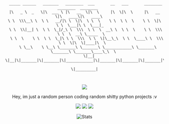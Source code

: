 <div align="center">
<pre><code> _____ ______   _______   ________  ___       __   ___       ________  ________  ________      
|\   _ \  _   \|\  ___ \ |\   __  \|\  \     |\  \|\  \     |\   __  \|\   ____\|\   ____\     
\ \  \\\__\ \  \ \   __/|\ \  \|\  \ \  \    \ \  \ \  \    \ \  \|\  \ \  \___|\ \  \___|_    
 \ \  \\|__| \  \ \  \_|/_\ \  \\\  \ \  \  __\ \  \ \  \    \ \  \\\  \ \  \  __\ \_____  \   
  \ \  \    \ \  \ \  \_|\ \ \  \\\  \ \  \|\__\_\  \ \  \____\ \  \\\  \ \  \|\  \|____|\  \  
   \ \__\    \ \__\ \_______\ \_______\ \____________\ \_______\ \_______\ \_______\____\_\  \ 
    \|__|     \|__|\|_______|\|_______|\|____________|\|_______|\|_______|\|_______|\_________\
                                                                                   \|_________|
                                                                                               
</code></pre>

<p align="center">
  <img src="https://discord.c99.nl/widget/theme-4/1137710319666470912.png"> 
</p>

<p align="center">
  Hey, im just a random person coding random shitty python projects :v
</p>

<p align="center">
  <img src="https://komarev.com/ghpvc/?username=meowlogs&label=Profile%20views&color=000000&style=for-the-badge"/>
  <img src="https://img.shields.io/github/followers/meowlogs?color=black&style=for-the-badge&logo=github&label=Follows"/>
  <img src="https://img.shields.io/github/stars/meowlogs?color=black&style=for-the-badge&logo=github&label=Stars"/>
</p>

<p align="center">
  <img src="https://github-readme-stats.vercel.app/api?username=meowlogs&show_icons=true&theme=transparent&hide_border=true&text_color=CCCCCC&title_color=CCCCCC&icon_color=CCCCCC" alt="Stats">
</p>
